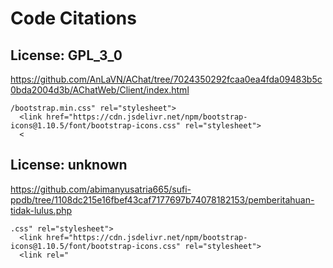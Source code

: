 # Code Citations

## License: GPL_3_0
https://github.com/AnLaVN/AChat/tree/7024350292fcaa0ea4fda09483b5c0bda2004d3b/AChatWeb/Client/index.html

```
/bootstrap.min.css" rel="stylesheet">
  <link href="https://cdn.jsdelivr.net/npm/bootstrap-icons@1.10.5/font/bootstrap-icons.css" rel="stylesheet">
  <
```


## License: unknown
https://github.com/abimanyusatria665/sufi-ppdb/tree/1108dc215e16fbef43caf7177697b74078182153/pemberitahuan-tidak-lulus.php

```
.css" rel="stylesheet">
  <link href="https://cdn.jsdelivr.net/npm/bootstrap-icons@1.10.5/font/bootstrap-icons.css" rel="stylesheet">
  <link rel="
```

